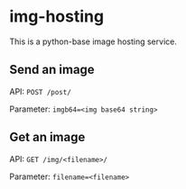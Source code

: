 # img-hosting
This is a python-base image hosting service.

## Send an image
API: `POST /post/`

Parameter: `imgb64=<img base64 string>`

## Get an image
API: `GET /img/<filename>/`

Parameter: `filename=<filename>`
